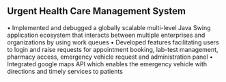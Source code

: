 Urgent Health Care Management System
----------------------------------------

• Implemented and debugged a globally scalable multi-level Java Swing application ecosystem that interacts between multiple enterprises and organizations by using work queues 
• Developed features facilitating users to login and raise requests for appointment booking, lab-test management, pharmacy access, emergency vehicle request and administration panel 
• Integrated google maps API which enables the emergency vehicle with directions and timely services to patients
